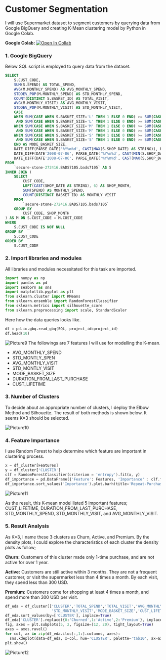 # Customer Segmentation
I will use Supermarket dataset to segment customers by querying data from Google BigQuery and creating K-Mean clustering model by Python in Google Colab.

**Google Colab:** [![Open In Collab](https://colab.research.google.com/assets/colab-badge.svg)](https://colab.research.google.com/drive/1qGr2a_C0wnt3Na2g1bH8emHEDCN0rYSk?usp=sharing)
### 1. Google BigQuery
Below SQL script is employed to query data from the dataset.
```sql
SELECT
    S.CUST_CODE,
    SUM(S.SPEND) AS TOTAL_SPEND,
    AVG(M.MONTHLY_SPEND) AS AVG_MONTHLY_SPEND,
    STDDEV_POP(M.MONTHLY_SPEND) AS STD_MONTHLY_SPEND,
    COUNT(DISTINCT S.BASKET_ID) AS TOTAL_VISIT,
    AVG(M.MONTHLY_VISIT) AS AVG_MONTHLY_VISIT,
    STDDEV_POP(M.MONTHLY_VISIT) AS STD_MONTHLY_VISIT,
    CASE
    WHEN SUM(CASE WHEN S.BASKET_SIZE='L' THEN 1 ELSE 0 END) >= SUM(CASE WHEN S.BASKET_SIZE='S' THEN 1 ELSE 0 END)
     AND SUM(CASE WHEN S.BASKET_SIZE='L' THEN 1 ELSE 0 END) >= SUM(CASE WHEN S.BASKET_SIZE='M' THEN 1 ELSE 0 END) THEN 3
    WHEN SUM(CASE WHEN S.BASKET_SIZE='M' THEN 1 ELSE 0 END) >= SUM(CASE WHEN S.BASKET_SIZE='S' THEN 1 ELSE 0 END)
     AND SUM(CASE WHEN S.BASKET_SIZE='M' THEN 1 ELSE 0 END) >= SUM(CASE WHEN S.BASKET_SIZE='L' THEN 1 ELSE 0 END) THEN 2
    WHEN SUM(CASE WHEN S.BASKET_SIZE='S' THEN 1 ELSE 0 END) >= SUM(CASE WHEN S.BASKET_SIZE='M' THEN 1 ELSE 0 END)
     AND SUM(CASE WHEN S.BASKET_SIZE='S' THEN 1 ELSE 0 END) >= SUM(CASE WHEN S.BASKET_SIZE='L' THEN 1 ELSE 0 END) THEN 1
    END AS MODE_BASKET_SIZE,
    DATE_DIFF(PARSE_DATE('%Y%m%d', CAST(MAX(S.SHOP_DATE) AS STRING)), PARSE_DATE('%Y%m%d', CAST(MIN(S.SHOP_DATE) AS STRING)), DAY) AS CUST_LIFETIME,
    DATE_DIFF(DATE'2008-07-06', PARSE_DATE('%Y%m%d', CAST(MIN(S.SHOP_DATE) AS STRING)), DAY) AS DURATION_FROM_FIRST_PURCHASE,
    DATE_DIFF(DATE'2008-07-06', PARSE_DATE('%Y%m%d', CAST(MAX(S.SHOP_DATE) AS STRING)), DAY) AS DURATION_FROM_LAST_PURCHASE
FROM
    `secure-stone-272416.BADS7105.bads7105` AS S
INNER JOIN (
    SELECT
        CUST_CODE,
        LEFT(CAST(SHOP_DATE AS STRING), 6) AS SHOP_MONTH,
        SUM(SPEND) AS MONTHLY_SPEND,
        COUNT(DISTINCT BASKET_ID) AS MONTHLY_VISIT
    FROM
        `secure-stone-272416.BADS7105.bads7105`
    GROUP BY
        CUST_CODE, SHOP_MONTH
) AS M ON S.CUST_CODE = M.CUST_CODE
WHERE
    S.CUST_CODE IS NOT NULL
GROUP BY
    S.CUST_CODE
ORDER BY
    S.CUST_CODE
```
### 2. Import libraries and modules
All libraries and modules necessitated for this task are imported.
```python
import numpy as np
import pandas as pd
import seaborn as sns
import matplotlib.pyplot as plt
from sklearn.cluster import KMeans
from sklearn.ensemble import RandomForestClassifier
from sklearn.metrics import silhouette_score
from sklearn.preprocessing import scale, StandardScaler
```
Here how the data queries looks like.
```python
df = pd.io.gbq.read_gbq(SQL, project_id=project_id)
df.head(10)
```
![Picture9](https://user-images.githubusercontent.com/59596996/122940653-db272000-d39e-11eb-8246-84cbd2ee3156.jpg)
The followings are 7 features I will use for modelling the K-mean.
* AVG_MONTHLY_SPEND
* STD_MONTLY_SPEN
* AVG_MONTHLY_VISIT
* STD_MONTLY_VISIT
* MODE_BASKET_SIZE
* DURATION_FROM_LAST_PURCHASE
* CUST_LIFETIME
### 3. Number of Clusters
To decide about an appropriate number of clusters, I deploy the Elbow Method and Silhouette. The result of both methods is shown below. It seems K=3 should be selected.

![Picture10](https://user-images.githubusercontent.com/59596996/122943624-5e497580-d3a1-11eb-9a74-ef521c345aec.png)
### 4. Feature Importance
I use Random Forest to help determine which feature are important in clustering process.
```python
x = df_cluster[Features]
y = df_cluster['CLUSTER']
clf = RandomForestClassifier(criterion = 'entropy').fit(x, y)
df_importance = pd.DataFrame({'Feature': Features, 'Importance' : clf.feature_importances_}).set_index('Feature')
df_importance.sort_values('Importance').plot.barh(title='Repeat-Purchase Customers - Feature Importance')
```
![Picture11](https://user-images.githubusercontent.com/59596996/122944458-0b23f280-d3a2-11eb-8ddd-1cc139d875b5.png)

As the result, this K-mean model listed 5 important features; CUST_LIFETIME, DURATION_FROM_LAST_PURCHASE, STD_MONTHLY_SPEND, STD_MONTHLY_VISIT, and AVG_MONTHLY_VISIT.
### 5. Result Analysis
As K=3, I name these 3 clusters as Churn, Active, and Premium. By the density plots, I could explore the characteristics of each cluster the density plots as follow;

****Churn:**** Customers of this cluster made only 1-time purchase, and are not active for over 1 year.

****Active:**** Customers are still active within 3 months. They are not a frequent customer, or visit the supermarket less than 4 times a month. By each visit, they spend less than 300 USD.

****Premium:**** Customers come for shopping at least 4 times a month, and spend more than 300 USD per visit.
```python
df_eda = df_cluster[['CLUSTER','TOTAL_SPEND','TOTAL_VISIT','AVG_MONTHLY_SPEND','STD_MONTHLY_SPEND','AVG_MONTHLY_VISIT',
                     'STD_MONTHLY_VISIT','MODE_BASKET_SIZE','CUST_LIFETIME','DURATION_FROM_FIRST_PURCHASE','DURATION_FROM_LAST_PURCHASE']]
df_eda.sort_values(by=['CLUSTER'], inplace=True)
df_eda['CLUSTER'].replace({0:'Churned',1:'Active',2:'Premium'}, inplace=True)
fig, axes = plt.subplots(5, 2, figsize=(12, 20), tight_layout=True)
axes = axes.ravel()
for col, ax in zip(df_eda.iloc[:,1:].columns, axes):
  sns.kdeplot(data=df_eda, x=col, hue='CLUSTER', palette='tab10', ax=ax)
plt.show()
```
![Picture12](https://user-images.githubusercontent.com/59596996/122954284-7fae5f80-d3a9-11eb-8006-c920ad1340d1.png)
